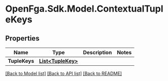 # OpenFga.Sdk.Model.ContextualTupleKeys

## Properties

Name | Type | Description | Notes
------------ | ------------- | ------------- | -------------
**TupleKeys** | [**List&lt;TupleKey&gt;**](TupleKey.md) |  | 

[[Back to Model list]](../README.md#models) [[Back to API list]](../README.md#api-endpoints) [[Back to README]](../README.md)

